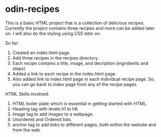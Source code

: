 # odin-recipes

This is a basic HTML project that is a collection of delicious recipes. Currently the project contains three recipes and more can be added later on. I will also do the styling using CSS later on.

So far:

1. Created an index.html page.
2. Add three recipes in the recipes directory.
3. Each recipe contains a title, image, and decription (ingridients and steps)
4. Added a link to each recipe in the index.html page.
5. Also added link to index.html page in each individual recipe page. So, you can go back to index page from any of the recipe pages.

HTML Skills involved:

1. HTML boiler plate which is essential in getting started with HTML.
2. Heading tag with levels h1 to h6.
3. Image tag to add images to a webpage.
4. Unordered and Ordered lists.
5. anchor tag to add links to different pages, both within the website and from the web.
